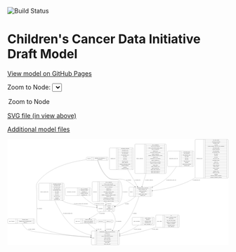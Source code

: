<link rel='stylesheet' href="assets/style.css">
<link rel='stylesheet' href="https://unpkg.com/leaflet@1.5.1/dist/leaflet.css" integrity="sha512-xwE/Az9zrjBIphAcBb3F6JVqxf46+CDLwfLMHloNu6KEQCAWi6HcDUbeOfBIptF7tcCzusKFjFw2yuvEpDL9wQ==" crossorigin="">
<script type="text/javascript" src="https://code.jquery.com/jquery-3.2.1.min.js"></script>
<script type="text/javascript"  src="https://unpkg.com/leaflet@1.5.1/dist/leaflet.js"></script>
<script type="text/javascript" src="assets/actions.js"></script>

![Build Status](https://github.com/CBIIT/ccdi-model/actions/workflows/model-test-and-deploy.yml/badge.svg)

# Children's Cancer Data Initiative Draft Model

[View model on GitHub Pages](https://cbiit.github.io/ccdi-model/)



Zoom to Node: <select id="node_select">
  <option value="">Zoom to Node</option>
</select>
<div id="model"></div>

<p>
<a href="./model-desc/ccdi-model.svg">SVG file (in view above)</a>
<p>
<a href="./model-desc">Additional model files</a>
<div id='graph' style='display:off;'>
<svg width="3280pt" height="1574pt"
 viewBox="0.00 0.00 3280.00 1574.00" xmlns="http://www.w3.org/2000/svg" xmlns:xlink="http://www.w3.org/1999/xlink">
<g id="graph0" class="graph" transform="scale(1 1) rotate(0) translate(4 1570)">
<title>Perl</title>
<polygon fill="#ffffff" stroke="transparent" points="-4,4 -4,-1570 3276,-1570 3276,4 -4,4"/>
<!-- participant -->
<g id="node1" class="node">
<title>participant</title>
<path fill="none" stroke="#000000" d="M1341,-495.5C1341,-495.5 1572,-495.5 1572,-495.5 1578,-495.5 1584,-501.5 1584,-507.5 1584,-507.5 1584,-575.5 1584,-575.5 1584,-581.5 1578,-587.5 1572,-587.5 1572,-587.5 1341,-587.5 1341,-587.5 1335,-587.5 1329,-581.5 1329,-575.5 1329,-575.5 1329,-507.5 1329,-507.5 1329,-501.5 1335,-495.5 1341,-495.5"/>
<text text-anchor="middle" x="1377" y="-537.8" font-family="Times,serif" font-size="14.00" fill="#000000">participant</text>
<polyline fill="none" stroke="#000000" points="1425,-495.5 1425,-587.5 "/>
<text text-anchor="middle" x="1435.5" y="-537.8" font-family="Times,serif" font-size="14.00" fill="#000000"> </text>
<polyline fill="none" stroke="#000000" points="1446,-495.5 1446,-587.5 "/>
<text text-anchor="middle" x="1504.5" y="-572.3" font-family="Times,serif" font-size="14.00" fill="#000000">ethnicity</text>
<polyline fill="none" stroke="#000000" points="1446,-564.5 1563,-564.5 "/>
<text text-anchor="middle" x="1504.5" y="-549.3" font-family="Times,serif" font-size="14.00" fill="#000000">gender</text>
<polyline fill="none" stroke="#000000" points="1446,-541.5 1563,-541.5 "/>
<text text-anchor="middle" x="1504.5" y="-526.3" font-family="Times,serif" font-size="14.00" fill="#000000">participant_id</text>
<polyline fill="none" stroke="#000000" points="1446,-518.5 1563,-518.5 "/>
<text text-anchor="middle" x="1504.5" y="-503.3" font-family="Times,serif" font-size="14.00" fill="#000000">race</text>
<polyline fill="none" stroke="#000000" points="1563,-495.5 1563,-587.5 "/>
<text text-anchor="middle" x="1573.5" y="-537.8" font-family="Times,serif" font-size="14.00" fill="#000000"> </text>
</g>
<!-- study -->
<g id="node4" class="node">
<title>study</title>
<path fill="none" stroke="#000000" d="M1253.5,-.5C1253.5,-.5 1643.5,-.5 1643.5,-.5 1649.5,-.5 1655.5,-6.5 1655.5,-12.5 1655.5,-12.5 1655.5,-195.5 1655.5,-195.5 1655.5,-201.5 1649.5,-207.5 1643.5,-207.5 1643.5,-207.5 1253.5,-207.5 1253.5,-207.5 1247.5,-207.5 1241.5,-201.5 1241.5,-195.5 1241.5,-195.5 1241.5,-12.5 1241.5,-12.5 1241.5,-6.5 1247.5,-.5 1253.5,-.5"/>
<text text-anchor="middle" x="1269.5" y="-100.3" font-family="Times,serif" font-size="14.00" fill="#000000">study</text>
<polyline fill="none" stroke="#000000" points="1297.5,-.5 1297.5,-207.5 "/>
<text text-anchor="middle" x="1308" y="-100.3" font-family="Times,serif" font-size="14.00" fill="#000000"> </text>
<polyline fill="none" stroke="#000000" points="1318.5,-.5 1318.5,-207.5 "/>
<text text-anchor="middle" x="1476.5" y="-192.3" font-family="Times,serif" font-size="14.00" fill="#000000">experimental_strategy_and_data_subtype</text>
<polyline fill="none" stroke="#000000" points="1318.5,-184.5 1634.5,-184.5 "/>
<text text-anchor="middle" x="1476.5" y="-169.3" font-family="Times,serif" font-size="14.00" fill="#000000">external_url</text>
<polyline fill="none" stroke="#000000" points="1318.5,-161.5 1634.5,-161.5 "/>
<text text-anchor="middle" x="1476.5" y="-146.3" font-family="Times,serif" font-size="14.00" fill="#000000">phs_accession</text>
<polyline fill="none" stroke="#000000" points="1318.5,-138.5 1634.5,-138.5 "/>
<text text-anchor="middle" x="1476.5" y="-123.3" font-family="Times,serif" font-size="14.00" fill="#000000">size_of_data_being_uploaded</text>
<polyline fill="none" stroke="#000000" points="1318.5,-115.5 1634.5,-115.5 "/>
<text text-anchor="middle" x="1476.5" y="-100.3" font-family="Times,serif" font-size="14.00" fill="#000000">study_acronym</text>
<polyline fill="none" stroke="#000000" points="1318.5,-92.5 1634.5,-92.5 "/>
<text text-anchor="middle" x="1476.5" y="-77.3" font-family="Times,serif" font-size="14.00" fill="#000000">study_data_types</text>
<polyline fill="none" stroke="#000000" points="1318.5,-69.5 1634.5,-69.5 "/>
<text text-anchor="middle" x="1476.5" y="-54.3" font-family="Times,serif" font-size="14.00" fill="#000000">study_description</text>
<polyline fill="none" stroke="#000000" points="1318.5,-46.5 1634.5,-46.5 "/>
<text text-anchor="middle" x="1476.5" y="-31.3" font-family="Times,serif" font-size="14.00" fill="#000000">study_name</text>
<polyline fill="none" stroke="#000000" points="1318.5,-23.5 1634.5,-23.5 "/>
<text text-anchor="middle" x="1476.5" y="-8.3" font-family="Times,serif" font-size="14.00" fill="#000000">study_short_title</text>
<polyline fill="none" stroke="#000000" points="1634.5,-.5 1634.5,-207.5 "/>
<text text-anchor="middle" x="1645" y="-100.3" font-family="Times,serif" font-size="14.00" fill="#000000"> </text>
</g>
<!-- participant&#45;&gt;study -->
<g id="edge9" class="edge">
<title>participant&#45;&gt;study</title>
<path fill="none" stroke="#000000" d="M1532.4568,-495.4401C1549.3951,-481.2192 1565.1027,-463.9549 1574.5,-444 1609.5306,-369.6135 1596.6239,-338.1898 1574.5,-259 1570.3665,-244.2047 1563.891,-229.8888 1556.0076,-216.3293"/>
<polygon fill="#000000" stroke="#000000" points="1558.8332,-214.2408 1550.6342,-207.5306 1552.8592,-217.8892 1558.8332,-214.2408"/>
<text text-anchor="middle" x="1646" y="-347.8" font-family="Times,serif" font-size="14.00" fill="#000000">of_participant</text>
</g>
<!-- study_arm -->
<g id="node14" class="node">
<title>study_arm</title>
<path fill="none" stroke="#000000" d="M1004,-317C1004,-317 1301,-317 1301,-317 1307,-317 1313,-323 1313,-329 1313,-329 1313,-374 1313,-374 1313,-380 1307,-386 1301,-386 1301,-386 1004,-386 1004,-386 998,-386 992,-380 992,-374 992,-374 992,-329 992,-329 992,-323 998,-317 1004,-317"/>
<text text-anchor="middle" x="1038" y="-347.8" font-family="Times,serif" font-size="14.00" fill="#000000">study_arm</text>
<polyline fill="none" stroke="#000000" points="1084,-317 1084,-386 "/>
<text text-anchor="middle" x="1094.5" y="-347.8" font-family="Times,serif" font-size="14.00" fill="#000000"> </text>
<polyline fill="none" stroke="#000000" points="1105,-317 1105,-386 "/>
<text text-anchor="middle" x="1198.5" y="-370.8" font-family="Times,serif" font-size="14.00" fill="#000000">clinical_trial_arm</text>
<polyline fill="none" stroke="#000000" points="1105,-363 1292,-363 "/>
<text text-anchor="middle" x="1198.5" y="-347.8" font-family="Times,serif" font-size="14.00" fill="#000000">clinical_trial_identifier</text>
<polyline fill="none" stroke="#000000" points="1105,-340 1292,-340 "/>
<text text-anchor="middle" x="1198.5" y="-324.8" font-family="Times,serif" font-size="14.00" fill="#000000">clinical_trial_repository</text>
<polyline fill="none" stroke="#000000" points="1292,-317 1292,-386 "/>
<text text-anchor="middle" x="1302.5" y="-347.8" font-family="Times,serif" font-size="14.00" fill="#000000"> </text>
</g>
<!-- participant&#45;&gt;study_arm -->
<g id="edge8" class="edge">
<title>participant&#45;&gt;study_arm</title>
<path fill="none" stroke="#000000" d="M1382.522,-495.2637C1331.7881,-463.5551 1265.1438,-421.9024 1216.6569,-391.5981"/>
<polygon fill="#000000" stroke="#000000" points="1218.462,-388.5989 1208.127,-386.2669 1214.752,-394.5349 1218.462,-388.5989"/>
<text text-anchor="middle" x="1399" y="-465.8" font-family="Times,serif" font-size="14.00" fill="#000000">of_participant</text>
</g>
<!-- study_funding -->
<g id="node2" class="node">
<title>study_funding</title>
<path fill="none" stroke="#000000" d="M12,-317C12,-317 391,-317 391,-317 397,-317 403,-323 403,-329 403,-329 403,-374 403,-374 403,-380 397,-386 391,-386 391,-386 12,-386 12,-386 6,-386 0,-380 0,-374 0,-374 0,-329 0,-329 0,-323 6,-317 12,-317"/>
<text text-anchor="middle" x="59.5" y="-347.8" font-family="Times,serif" font-size="14.00" fill="#000000">study_funding</text>
<polyline fill="none" stroke="#000000" points="119,-317 119,-386 "/>
<text text-anchor="middle" x="129.5" y="-347.8" font-family="Times,serif" font-size="14.00" fill="#000000"> </text>
<polyline fill="none" stroke="#000000" points="140,-317 140,-386 "/>
<text text-anchor="middle" x="261" y="-370.8" font-family="Times,serif" font-size="14.00" fill="#000000">funding_agency</text>
<polyline fill="none" stroke="#000000" points="140,-363 382,-363 "/>
<text text-anchor="middle" x="261" y="-347.8" font-family="Times,serif" font-size="14.00" fill="#000000">funding_source_program_name</text>
<polyline fill="none" stroke="#000000" points="140,-340 382,-340 "/>
<text text-anchor="middle" x="261" y="-324.8" font-family="Times,serif" font-size="14.00" fill="#000000">grant_id</text>
<polyline fill="none" stroke="#000000" points="382,-317 382,-386 "/>
<text text-anchor="middle" x="392.5" y="-347.8" font-family="Times,serif" font-size="14.00" fill="#000000"> </text>
</g>
<!-- study_funding&#45;&gt;study -->
<g id="edge13" class="edge">
<title>study_funding&#45;&gt;study</title>
<path fill="none" stroke="#000000" d="M216.792,-316.9042C231.8026,-287.4042 257.6654,-246.5999 293.5,-226 372.7518,-180.4414 919.2931,-138.2091 1231.3261,-117.4516"/>
<polygon fill="#000000" stroke="#000000" points="1231.6607,-120.9372 1241.4072,-116.783 1231.1974,-113.9525 1231.6607,-120.9372"/>
<text text-anchor="middle" x="355.5" y="-229.8" font-family="Times,serif" font-size="14.00" fill="#000000">of_study_funding</text>
</g>
<!-- sequencing_file -->
<g id="node3" class="node">
<title>sequencing_file</title>
<path fill="none" stroke="#000000" d="M2791,-990.5C2791,-990.5 3260,-990.5 3260,-990.5 3266,-990.5 3272,-996.5 3272,-1002.5 3272,-1002.5 3272,-1553.5 3272,-1553.5 3272,-1559.5 3266,-1565.5 3260,-1565.5 3260,-1565.5 2791,-1565.5 2791,-1565.5 2785,-1565.5 2779,-1559.5 2779,-1553.5 2779,-1553.5 2779,-1002.5 2779,-1002.5 2779,-996.5 2785,-990.5 2791,-990.5"/>
<text text-anchor="middle" x="2843" y="-1274.3" font-family="Times,serif" font-size="14.00" fill="#000000">sequencing_file</text>
<polyline fill="none" stroke="#000000" points="2907,-990.5 2907,-1565.5 "/>
<text text-anchor="middle" x="2917.5" y="-1274.3" font-family="Times,serif" font-size="14.00" fill="#000000"> </text>
<polyline fill="none" stroke="#000000" points="2928,-990.5 2928,-1565.5 "/>
<text text-anchor="middle" x="3089.5" y="-1550.3" font-family="Times,serif" font-size="14.00" fill="#000000">avg_read_length</text>
<polyline fill="none" stroke="#000000" points="2928,-1542.5 3251,-1542.5 "/>
<text text-anchor="middle" x="3089.5" y="-1527.3" font-family="Times,serif" font-size="14.00" fill="#000000">checksum_algorithm</text>
<polyline fill="none" stroke="#000000" points="2928,-1519.5 3251,-1519.5 "/>
<text text-anchor="middle" x="3089.5" y="-1504.3" font-family="Times,serif" font-size="14.00" fill="#000000">checksum_value</text>
<polyline fill="none" stroke="#000000" points="2928,-1496.5 3251,-1496.5 "/>
<text text-anchor="middle" x="3089.5" y="-1481.3" font-family="Times,serif" font-size="14.00" fill="#000000">coverage</text>
<polyline fill="none" stroke="#000000" points="2928,-1473.5 3251,-1473.5 "/>
<text text-anchor="middle" x="3089.5" y="-1458.3" font-family="Times,serif" font-size="14.00" fill="#000000">custom_assembly_fasta_file_for_alignment</text>
<polyline fill="none" stroke="#000000" points="2928,-1450.5 3251,-1450.5 "/>
<text text-anchor="middle" x="3089.5" y="-1435.3" font-family="Times,serif" font-size="14.00" fill="#000000">dcf_indexd_guid</text>
<polyline fill="none" stroke="#000000" points="2928,-1427.5 3251,-1427.5 "/>
<text text-anchor="middle" x="3089.5" y="-1412.3" font-family="Times,serif" font-size="14.00" fill="#000000">design_description</text>
<polyline fill="none" stroke="#000000" points="2928,-1404.5 3251,-1404.5 "/>
<text text-anchor="middle" x="3089.5" y="-1389.3" font-family="Times,serif" font-size="14.00" fill="#000000">file_description</text>
<polyline fill="none" stroke="#000000" points="2928,-1381.5 3251,-1381.5 "/>
<text text-anchor="middle" x="3089.5" y="-1366.3" font-family="Times,serif" font-size="14.00" fill="#000000">file_mapping_level</text>
<polyline fill="none" stroke="#000000" points="2928,-1358.5 3251,-1358.5 "/>
<text text-anchor="middle" x="3089.5" y="-1343.3" font-family="Times,serif" font-size="14.00" fill="#000000">file_name</text>
<polyline fill="none" stroke="#000000" points="2928,-1335.5 3251,-1335.5 "/>
<text text-anchor="middle" x="3089.5" y="-1320.3" font-family="Times,serif" font-size="14.00" fill="#000000">file_size</text>
<polyline fill="none" stroke="#000000" points="2928,-1312.5 3251,-1312.5 "/>
<text text-anchor="middle" x="3089.5" y="-1297.3" font-family="Times,serif" font-size="14.00" fill="#000000">file_type</text>
<polyline fill="none" stroke="#000000" points="2928,-1289.5 3251,-1289.5 "/>
<text text-anchor="middle" x="3089.5" y="-1274.3" font-family="Times,serif" font-size="14.00" fill="#000000">file_url_in_cds</text>
<polyline fill="none" stroke="#000000" points="2928,-1266.5 3251,-1266.5 "/>
<text text-anchor="middle" x="3089.5" y="-1251.3" font-family="Times,serif" font-size="14.00" fill="#000000">instrument_model</text>
<polyline fill="none" stroke="#000000" points="2928,-1243.5 3251,-1243.5 "/>
<text text-anchor="middle" x="3089.5" y="-1228.3" font-family="Times,serif" font-size="14.00" fill="#000000">library_id</text>
<polyline fill="none" stroke="#000000" points="2928,-1220.5 3251,-1220.5 "/>
<text text-anchor="middle" x="3089.5" y="-1205.3" font-family="Times,serif" font-size="14.00" fill="#000000">library_layout</text>
<polyline fill="none" stroke="#000000" points="2928,-1197.5 3251,-1197.5 "/>
<text text-anchor="middle" x="3089.5" y="-1182.3" font-family="Times,serif" font-size="14.00" fill="#000000">library_selection</text>
<polyline fill="none" stroke="#000000" points="2928,-1174.5 3251,-1174.5 "/>
<text text-anchor="middle" x="3089.5" y="-1159.3" font-family="Times,serif" font-size="14.00" fill="#000000">library_source</text>
<polyline fill="none" stroke="#000000" points="2928,-1151.5 3251,-1151.5 "/>
<text text-anchor="middle" x="3089.5" y="-1136.3" font-family="Times,serif" font-size="14.00" fill="#000000">library_strategy</text>
<polyline fill="none" stroke="#000000" points="2928,-1128.5 3251,-1128.5 "/>
<text text-anchor="middle" x="3089.5" y="-1113.3" font-family="Times,serif" font-size="14.00" fill="#000000">md5sum</text>
<polyline fill="none" stroke="#000000" points="2928,-1105.5 3251,-1105.5 "/>
<text text-anchor="middle" x="3089.5" y="-1090.3" font-family="Times,serif" font-size="14.00" fill="#000000">number_of_bp</text>
<polyline fill="none" stroke="#000000" points="2928,-1082.5 3251,-1082.5 "/>
<text text-anchor="middle" x="3089.5" y="-1067.3" font-family="Times,serif" font-size="14.00" fill="#000000">number_of_reads</text>
<polyline fill="none" stroke="#000000" points="2928,-1059.5 3251,-1059.5 "/>
<text text-anchor="middle" x="3089.5" y="-1044.3" font-family="Times,serif" font-size="14.00" fill="#000000">platform</text>
<polyline fill="none" stroke="#000000" points="2928,-1036.5 3251,-1036.5 "/>
<text text-anchor="middle" x="3089.5" y="-1021.3" font-family="Times,serif" font-size="14.00" fill="#000000">reference_genome_assembly</text>
<polyline fill="none" stroke="#000000" points="2928,-1013.5 3251,-1013.5 "/>
<text text-anchor="middle" x="3089.5" y="-998.3" font-family="Times,serif" font-size="14.00" fill="#000000">sequence_alignment_software</text>
<polyline fill="none" stroke="#000000" points="3251,-990.5 3251,-1565.5 "/>
<text text-anchor="middle" x="3261.5" y="-1274.3" font-family="Times,serif" font-size="14.00" fill="#000000"> </text>
</g>
<!-- sample -->
<g id="node13" class="node">
<title>sample</title>
<path fill="none" stroke="#000000" d="M1811.5,-720C1811.5,-720 2125.5,-720 2125.5,-720 2131.5,-720 2137.5,-726 2137.5,-732 2137.5,-732 2137.5,-846 2137.5,-846 2137.5,-852 2131.5,-858 2125.5,-858 2125.5,-858 1811.5,-858 1811.5,-858 1805.5,-858 1799.5,-852 1799.5,-846 1799.5,-846 1799.5,-732 1799.5,-732 1799.5,-726 1805.5,-720 1811.5,-720"/>
<text text-anchor="middle" x="1833.5" y="-785.3" font-family="Times,serif" font-size="14.00" fill="#000000">sample</text>
<polyline fill="none" stroke="#000000" points="1867.5,-720 1867.5,-858 "/>
<text text-anchor="middle" x="1878" y="-785.3" font-family="Times,serif" font-size="14.00" fill="#000000"> </text>
<polyline fill="none" stroke="#000000" points="1888.5,-720 1888.5,-858 "/>
<text text-anchor="middle" x="2002.5" y="-842.8" font-family="Times,serif" font-size="14.00" fill="#000000">participant_age_at_collection</text>
<polyline fill="none" stroke="#000000" points="1888.5,-835 2116.5,-835 "/>
<text text-anchor="middle" x="2002.5" y="-819.8" font-family="Times,serif" font-size="14.00" fill="#000000">sample_anatomic_site</text>
<polyline fill="none" stroke="#000000" points="1888.5,-812 2116.5,-812 "/>
<text text-anchor="middle" x="2002.5" y="-796.8" font-family="Times,serif" font-size="14.00" fill="#000000">sample_description</text>
<polyline fill="none" stroke="#000000" points="1888.5,-789 2116.5,-789 "/>
<text text-anchor="middle" x="2002.5" y="-773.8" font-family="Times,serif" font-size="14.00" fill="#000000">sample_id</text>
<polyline fill="none" stroke="#000000" points="1888.5,-766 2116.5,-766 "/>
<text text-anchor="middle" x="2002.5" y="-750.8" font-family="Times,serif" font-size="14.00" fill="#000000">sample_tumor_status</text>
<polyline fill="none" stroke="#000000" points="1888.5,-743 2116.5,-743 "/>
<text text-anchor="middle" x="2002.5" y="-727.8" font-family="Times,serif" font-size="14.00" fill="#000000">sample_type</text>
<polyline fill="none" stroke="#000000" points="2116.5,-720 2116.5,-858 "/>
<text text-anchor="middle" x="2127" y="-785.3" font-family="Times,serif" font-size="14.00" fill="#000000"> </text>
</g>
<!-- sequencing_file&#45;&gt;sample -->
<g id="edge17" class="edge">
<title>sequencing_file&#45;&gt;sample</title>
<path fill="none" stroke="#000000" d="M2778.5948,-995.0524C2775.9097,-993.3316 2773.2112,-991.6468 2770.5,-990 2577.4363,-872.7362 2318.6798,-823.6873 2147.9464,-803.2989"/>
<polygon fill="#000000" stroke="#000000" points="2148.1889,-799.8034 2137.8492,-802.1143 2147.3732,-806.7557 2148.1889,-799.8034"/>
<text text-anchor="middle" x="2798" y="-960.8" font-family="Times,serif" font-size="14.00" fill="#000000">of_sequencing_file</text>
</g>
<!-- clinical_measure_file -->
<g id="node5" class="node">
<title>clinical_measure_file</title>
<path fill="none" stroke="#000000" d="M471.5,-662.5C471.5,-662.5 823.5,-662.5 823.5,-662.5 829.5,-662.5 835.5,-668.5 835.5,-674.5 835.5,-674.5 835.5,-903.5 835.5,-903.5 835.5,-909.5 829.5,-915.5 823.5,-915.5 823.5,-915.5 471.5,-915.5 471.5,-915.5 465.5,-915.5 459.5,-909.5 459.5,-903.5 459.5,-903.5 459.5,-674.5 459.5,-674.5 459.5,-668.5 465.5,-662.5 471.5,-662.5"/>
<text text-anchor="middle" x="543" y="-785.3" font-family="Times,serif" font-size="14.00" fill="#000000">clinical_measure_file</text>
<polyline fill="none" stroke="#000000" points="626.5,-662.5 626.5,-915.5 "/>
<text text-anchor="middle" x="637" y="-785.3" font-family="Times,serif" font-size="14.00" fill="#000000"> </text>
<polyline fill="none" stroke="#000000" points="647.5,-662.5 647.5,-915.5 "/>
<text text-anchor="middle" x="731" y="-900.3" font-family="Times,serif" font-size="14.00" fill="#000000">checksum_algorithm</text>
<polyline fill="none" stroke="#000000" points="647.5,-892.5 814.5,-892.5 "/>
<text text-anchor="middle" x="731" y="-877.3" font-family="Times,serif" font-size="14.00" fill="#000000">checksum_value</text>
<polyline fill="none" stroke="#000000" points="647.5,-869.5 814.5,-869.5 "/>
<text text-anchor="middle" x="731" y="-854.3" font-family="Times,serif" font-size="14.00" fill="#000000">dcf_indexd_guid</text>
<polyline fill="none" stroke="#000000" points="647.5,-846.5 814.5,-846.5 "/>
<text text-anchor="middle" x="731" y="-831.3" font-family="Times,serif" font-size="14.00" fill="#000000">file_description</text>
<polyline fill="none" stroke="#000000" points="647.5,-823.5 814.5,-823.5 "/>
<text text-anchor="middle" x="731" y="-808.3" font-family="Times,serif" font-size="14.00" fill="#000000">file_mapping_level</text>
<polyline fill="none" stroke="#000000" points="647.5,-800.5 814.5,-800.5 "/>
<text text-anchor="middle" x="731" y="-785.3" font-family="Times,serif" font-size="14.00" fill="#000000">file_name</text>
<polyline fill="none" stroke="#000000" points="647.5,-777.5 814.5,-777.5 "/>
<text text-anchor="middle" x="731" y="-762.3" font-family="Times,serif" font-size="14.00" fill="#000000">file_size</text>
<polyline fill="none" stroke="#000000" points="647.5,-754.5 814.5,-754.5 "/>
<text text-anchor="middle" x="731" y="-739.3" font-family="Times,serif" font-size="14.00" fill="#000000">file_type</text>
<polyline fill="none" stroke="#000000" points="647.5,-731.5 814.5,-731.5 "/>
<text text-anchor="middle" x="731" y="-716.3" font-family="Times,serif" font-size="14.00" fill="#000000">file_url_in_cds</text>
<polyline fill="none" stroke="#000000" points="647.5,-708.5 814.5,-708.5 "/>
<text text-anchor="middle" x="731" y="-693.3" font-family="Times,serif" font-size="14.00" fill="#000000">md5sum</text>
<polyline fill="none" stroke="#000000" points="647.5,-685.5 814.5,-685.5 "/>
<text text-anchor="middle" x="731" y="-670.3" font-family="Times,serif" font-size="14.00" fill="#000000">participant_list</text>
<polyline fill="none" stroke="#000000" points="814.5,-662.5 814.5,-915.5 "/>
<text text-anchor="middle" x="825" y="-785.3" font-family="Times,serif" font-size="14.00" fill="#000000"> </text>
</g>
<!-- clinical_measure_file&#45;&gt;participant -->
<g id="edge12" class="edge">
<title>clinical_measure_file&#45;&gt;participant</title>
<path fill="none" stroke="#000000" d="M801.7913,-662.4548C815.7958,-653.792 830.1283,-645.8142 844.5,-639 926.25,-600.239 1164.7256,-570.3261 1318.7179,-554.3648"/>
<polygon fill="#000000" stroke="#000000" points="1319.1473,-557.8392 1328.7364,-553.3337 1318.4305,-550.8759 1319.1473,-557.8392"/>
<text text-anchor="middle" x="1086" y="-609.8" font-family="Times,serif" font-size="14.00" fill="#000000">of_clinical_measure_file_participant</text>
</g>
<!-- clinical_measure_file&#45;&gt;study -->
<g id="edge20" class="edge">
<title>clinical_measure_file&#45;&gt;study</title>
<path fill="none" stroke="#000000" d="M697.5226,-662.3477C751.0479,-542.33 846.9583,-365.0914 982.5,-259 1054.3402,-202.7692 1147.5368,-166.4655 1231.6865,-143.2547"/>
<polygon fill="#000000" stroke="#000000" points="1232.6376,-146.6232 1241.3737,-140.629 1230.8063,-139.867 1232.6376,-146.6232"/>
<text text-anchor="middle" x="889.5" y="-465.8" font-family="Times,serif" font-size="14.00" fill="#000000">of_clinical_measure_file</text>
</g>
<!-- imaging_file -->
<g id="node6" class="node">
<title>imaging_file</title>
<path fill="none" stroke="#000000" d="M1521.5,-1117C1521.5,-1117 1855.5,-1117 1855.5,-1117 1861.5,-1117 1867.5,-1123 1867.5,-1129 1867.5,-1129 1867.5,-1427 1867.5,-1427 1867.5,-1433 1861.5,-1439 1855.5,-1439 1855.5,-1439 1521.5,-1439 1521.5,-1439 1515.5,-1439 1509.5,-1433 1509.5,-1427 1509.5,-1427 1509.5,-1129 1509.5,-1129 1509.5,-1123 1515.5,-1117 1521.5,-1117"/>
<text text-anchor="middle" x="1561.5" y="-1274.3" font-family="Times,serif" font-size="14.00" fill="#000000">imaging_file</text>
<polyline fill="none" stroke="#000000" points="1613.5,-1117 1613.5,-1439 "/>
<text text-anchor="middle" x="1624" y="-1274.3" font-family="Times,serif" font-size="14.00" fill="#000000"> </text>
<polyline fill="none" stroke="#000000" points="1634.5,-1117 1634.5,-1439 "/>
<text text-anchor="middle" x="1740.5" y="-1423.8" font-family="Times,serif" font-size="14.00" fill="#000000">checksum_algorithm</text>
<polyline fill="none" stroke="#000000" points="1634.5,-1416 1846.5,-1416 "/>
<text text-anchor="middle" x="1740.5" y="-1400.8" font-family="Times,serif" font-size="14.00" fill="#000000">checksum_value</text>
<polyline fill="none" stroke="#000000" points="1634.5,-1393 1846.5,-1393 "/>
<text text-anchor="middle" x="1740.5" y="-1377.8" font-family="Times,serif" font-size="14.00" fill="#000000">dcf_indexd_guid</text>
<polyline fill="none" stroke="#000000" points="1634.5,-1370 1846.5,-1370 "/>
<text text-anchor="middle" x="1740.5" y="-1354.8" font-family="Times,serif" font-size="14.00" fill="#000000">file_description</text>
<polyline fill="none" stroke="#000000" points="1634.5,-1347 1846.5,-1347 "/>
<text text-anchor="middle" x="1740.5" y="-1331.8" font-family="Times,serif" font-size="14.00" fill="#000000">file_mapping_level</text>
<polyline fill="none" stroke="#000000" points="1634.5,-1324 1846.5,-1324 "/>
<text text-anchor="middle" x="1740.5" y="-1308.8" font-family="Times,serif" font-size="14.00" fill="#000000">file_name</text>
<polyline fill="none" stroke="#000000" points="1634.5,-1301 1846.5,-1301 "/>
<text text-anchor="middle" x="1740.5" y="-1285.8" font-family="Times,serif" font-size="14.00" fill="#000000">file_size</text>
<polyline fill="none" stroke="#000000" points="1634.5,-1278 1846.5,-1278 "/>
<text text-anchor="middle" x="1740.5" y="-1262.8" font-family="Times,serif" font-size="14.00" fill="#000000">file_type</text>
<polyline fill="none" stroke="#000000" points="1634.5,-1255 1846.5,-1255 "/>
<text text-anchor="middle" x="1740.5" y="-1239.8" font-family="Times,serif" font-size="14.00" fill="#000000">file_url_in_cds</text>
<polyline fill="none" stroke="#000000" points="1634.5,-1232 1846.5,-1232 "/>
<text text-anchor="middle" x="1740.5" y="-1216.8" font-family="Times,serif" font-size="14.00" fill="#000000">image_modality</text>
<polyline fill="none" stroke="#000000" points="1634.5,-1209 1846.5,-1209 "/>
<text text-anchor="middle" x="1740.5" y="-1193.8" font-family="Times,serif" font-size="14.00" fill="#000000">imaging_instrument_model</text>
<polyline fill="none" stroke="#000000" points="1634.5,-1186 1846.5,-1186 "/>
<text text-anchor="middle" x="1740.5" y="-1170.8" font-family="Times,serif" font-size="14.00" fill="#000000">imaging_platform</text>
<polyline fill="none" stroke="#000000" points="1634.5,-1163 1846.5,-1163 "/>
<text text-anchor="middle" x="1740.5" y="-1147.8" font-family="Times,serif" font-size="14.00" fill="#000000">md5sum</text>
<polyline fill="none" stroke="#000000" points="1634.5,-1140 1846.5,-1140 "/>
<text text-anchor="middle" x="1740.5" y="-1124.8" font-family="Times,serif" font-size="14.00" fill="#000000">software_package</text>
<polyline fill="none" stroke="#000000" points="1846.5,-1117 1846.5,-1439 "/>
<text text-anchor="middle" x="1857" y="-1274.3" font-family="Times,serif" font-size="14.00" fill="#000000"> </text>
</g>
<!-- imaging_file&#45;&gt;sample -->
<g id="edge15" class="edge">
<title>imaging_file&#45;&gt;sample</title>
<path fill="none" stroke="#000000" d="M1780.7643,-1116.8669C1828.8769,-1032.8418 1885.534,-933.8942 1923.9248,-866.8474"/>
<polygon fill="#000000" stroke="#000000" points="1927.0512,-868.431 1928.9829,-858.0138 1920.9765,-864.9527 1927.0512,-868.431"/>
<text text-anchor="middle" x="1924" y="-960.8" font-family="Times,serif" font-size="14.00" fill="#000000">of_imaging_file</text>
</g>
<!-- therapeutic_procedure -->
<g id="node7" class="node">
<title>therapeutic_procedure</title>
<path fill="none" stroke="#000000" d="M866,-731.5C866,-731.5 1223,-731.5 1223,-731.5 1229,-731.5 1235,-737.5 1235,-743.5 1235,-743.5 1235,-834.5 1235,-834.5 1235,-840.5 1229,-846.5 1223,-846.5 1223,-846.5 866,-846.5 866,-846.5 860,-846.5 854,-840.5 854,-834.5 854,-834.5 854,-743.5 854,-743.5 854,-737.5 860,-731.5 866,-731.5"/>
<text text-anchor="middle" x="944.5" y="-785.3" font-family="Times,serif" font-size="14.00" fill="#000000">therapeutic_procedure</text>
<polyline fill="none" stroke="#000000" points="1035,-731.5 1035,-846.5 "/>
<text text-anchor="middle" x="1045.5" y="-785.3" font-family="Times,serif" font-size="14.00" fill="#000000"> </text>
<polyline fill="none" stroke="#000000" points="1056,-731.5 1056,-846.5 "/>
<text text-anchor="middle" x="1135" y="-831.3" font-family="Times,serif" font-size="14.00" fill="#000000">days_to_treatment</text>
<polyline fill="none" stroke="#000000" points="1056,-823.5 1214,-823.5 "/>
<text text-anchor="middle" x="1135" y="-808.3" font-family="Times,serif" font-size="14.00" fill="#000000">therapeutic_agents</text>
<polyline fill="none" stroke="#000000" points="1056,-800.5 1214,-800.5 "/>
<text text-anchor="middle" x="1135" y="-785.3" font-family="Times,serif" font-size="14.00" fill="#000000">treatment_id</text>
<polyline fill="none" stroke="#000000" points="1056,-777.5 1214,-777.5 "/>
<text text-anchor="middle" x="1135" y="-762.3" font-family="Times,serif" font-size="14.00" fill="#000000">treatment_outcome</text>
<polyline fill="none" stroke="#000000" points="1056,-754.5 1214,-754.5 "/>
<text text-anchor="middle" x="1135" y="-739.3" font-family="Times,serif" font-size="14.00" fill="#000000">treatment_type</text>
<polyline fill="none" stroke="#000000" points="1214,-731.5 1214,-846.5 "/>
<text text-anchor="middle" x="1224.5" y="-785.3" font-family="Times,serif" font-size="14.00" fill="#000000"> </text>
</g>
<!-- therapeutic_procedure&#45;&gt;participant -->
<g id="edge1" class="edge">
<title>therapeutic_procedure&#45;&gt;participant</title>
<path fill="none" stroke="#000000" d="M1102.3094,-731.2941C1144.7468,-691.5747 1205.414,-640.0353 1266.5,-606 1283.0198,-596.7957 1301.0773,-588.5945 1319.2776,-581.3851"/>
<polygon fill="#000000" stroke="#000000" points="1320.7344,-584.5744 1328.8008,-577.7053 1318.2114,-578.0449 1320.7344,-584.5744"/>
<text text-anchor="middle" x="1359.5" y="-609.8" font-family="Times,serif" font-size="14.00" fill="#000000">of_therapeutic_procedure</text>
</g>
<!-- publication -->
<g id="node8" class="node">
<title>publication</title>
<path fill="none" stroke="#000000" d="M1343.5,-333.5C1343.5,-333.5 1553.5,-333.5 1553.5,-333.5 1559.5,-333.5 1565.5,-339.5 1565.5,-345.5 1565.5,-345.5 1565.5,-357.5 1565.5,-357.5 1565.5,-363.5 1559.5,-369.5 1553.5,-369.5 1553.5,-369.5 1343.5,-369.5 1343.5,-369.5 1337.5,-369.5 1331.5,-363.5 1331.5,-357.5 1331.5,-357.5 1331.5,-345.5 1331.5,-345.5 1331.5,-339.5 1337.5,-333.5 1343.5,-333.5"/>
<text text-anchor="middle" x="1380" y="-347.8" font-family="Times,serif" font-size="14.00" fill="#000000">publication</text>
<polyline fill="none" stroke="#000000" points="1428.5,-333.5 1428.5,-369.5 "/>
<text text-anchor="middle" x="1439" y="-347.8" font-family="Times,serif" font-size="14.00" fill="#000000"> </text>
<polyline fill="none" stroke="#000000" points="1449.5,-333.5 1449.5,-369.5 "/>
<text text-anchor="middle" x="1497" y="-347.8" font-family="Times,serif" font-size="14.00" fill="#000000">pubmed_id</text>
<polyline fill="none" stroke="#000000" points="1544.5,-333.5 1544.5,-369.5 "/>
<text text-anchor="middle" x="1555" y="-347.8" font-family="Times,serif" font-size="14.00" fill="#000000"> </text>
</g>
<!-- publication&#45;&gt;study -->
<g id="edge18" class="edge">
<title>publication&#45;&gt;study</title>
<path fill="none" stroke="#000000" d="M1448.5,-333.3007C1448.5,-308.5479 1448.5,-262.2296 1448.5,-217.6668"/>
<polygon fill="#000000" stroke="#000000" points="1452.0001,-217.5961 1448.5,-207.5961 1445.0001,-217.5961 1452.0001,-217.5961"/>
<text text-anchor="middle" x="1499.5" y="-229.8" font-family="Times,serif" font-size="14.00" fill="#000000">of_publication</text>
</g>
<!-- sample_diagnosis -->
<g id="node9" class="node">
<title>sample_diagnosis</title>
<path fill="none" stroke="#000000" d="M1897.5,-1059.5C1897.5,-1059.5 2339.5,-1059.5 2339.5,-1059.5 2345.5,-1059.5 2351.5,-1065.5 2351.5,-1071.5 2351.5,-1071.5 2351.5,-1484.5 2351.5,-1484.5 2351.5,-1490.5 2345.5,-1496.5 2339.5,-1496.5 2339.5,-1496.5 1897.5,-1496.5 1897.5,-1496.5 1891.5,-1496.5 1885.5,-1490.5 1885.5,-1484.5 1885.5,-1484.5 1885.5,-1071.5 1885.5,-1071.5 1885.5,-1065.5 1891.5,-1059.5 1897.5,-1059.5"/>
<text text-anchor="middle" x="1957" y="-1274.3" font-family="Times,serif" font-size="14.00" fill="#000000">sample_diagnosis</text>
<polyline fill="none" stroke="#000000" points="2028.5,-1059.5 2028.5,-1496.5 "/>
<text text-anchor="middle" x="2039" y="-1274.3" font-family="Times,serif" font-size="14.00" fill="#000000"> </text>
<polyline fill="none" stroke="#000000" points="2049.5,-1059.5 2049.5,-1496.5 "/>
<text text-anchor="middle" x="2190" y="-1481.3" font-family="Times,serif" font-size="14.00" fill="#000000">age_at_diagnosis</text>
<polyline fill="none" stroke="#000000" points="2049.5,-1473.5 2330.5,-1473.5 "/>
<text text-anchor="middle" x="2190" y="-1458.3" font-family="Times,serif" font-size="14.00" fill="#000000">days_to_last_followup</text>
<polyline fill="none" stroke="#000000" points="2049.5,-1450.5 2330.5,-1450.5 "/>
<text text-anchor="middle" x="2190" y="-1435.3" font-family="Times,serif" font-size="14.00" fill="#000000">days_to_last_known_disease_status</text>
<polyline fill="none" stroke="#000000" points="2049.5,-1427.5 2330.5,-1427.5 "/>
<text text-anchor="middle" x="2190" y="-1412.3" font-family="Times,serif" font-size="14.00" fill="#000000">days_to_recurrence</text>
<polyline fill="none" stroke="#000000" points="2049.5,-1404.5 2330.5,-1404.5 "/>
<text text-anchor="middle" x="2190" y="-1389.3" font-family="Times,serif" font-size="14.00" fill="#000000">disease_type</text>
<polyline fill="none" stroke="#000000" points="2049.5,-1381.5 2330.5,-1381.5 "/>
<text text-anchor="middle" x="2190" y="-1366.3" font-family="Times,serif" font-size="14.00" fill="#000000">last_known_disease_status</text>
<polyline fill="none" stroke="#000000" points="2049.5,-1358.5 2330.5,-1358.5 "/>
<text text-anchor="middle" x="2190" y="-1343.3" font-family="Times,serif" font-size="14.00" fill="#000000">primary_diagnosis</text>
<polyline fill="none" stroke="#000000" points="2049.5,-1335.5 2330.5,-1335.5 "/>
<text text-anchor="middle" x="2190" y="-1320.3" font-family="Times,serif" font-size="14.00" fill="#000000">primary_diagnosis_reference_source</text>
<polyline fill="none" stroke="#000000" points="2049.5,-1312.5 2330.5,-1312.5 "/>
<text text-anchor="middle" x="2190" y="-1297.3" font-family="Times,serif" font-size="14.00" fill="#000000">primary_site</text>
<polyline fill="none" stroke="#000000" points="2049.5,-1289.5 2330.5,-1289.5 "/>
<text text-anchor="middle" x="2190" y="-1274.3" font-family="Times,serif" font-size="14.00" fill="#000000">progression_or_recurrence</text>
<polyline fill="none" stroke="#000000" points="2049.5,-1266.5 2330.5,-1266.5 "/>
<text text-anchor="middle" x="2190" y="-1251.3" font-family="Times,serif" font-size="14.00" fill="#000000">sample_diagnosis_id</text>
<polyline fill="none" stroke="#000000" points="2049.5,-1243.5 2330.5,-1243.5 "/>
<text text-anchor="middle" x="2190" y="-1228.3" font-family="Times,serif" font-size="14.00" fill="#000000">site_of_resection_or_biopsy</text>
<polyline fill="none" stroke="#000000" points="2049.5,-1220.5 2330.5,-1220.5 "/>
<text text-anchor="middle" x="2190" y="-1205.3" font-family="Times,serif" font-size="14.00" fill="#000000">tissue_or_organ_of_origin</text>
<polyline fill="none" stroke="#000000" points="2049.5,-1197.5 2330.5,-1197.5 "/>
<text text-anchor="middle" x="2190" y="-1182.3" font-family="Times,serif" font-size="14.00" fill="#000000">tumor_grade</text>
<polyline fill="none" stroke="#000000" points="2049.5,-1174.5 2330.5,-1174.5 "/>
<text text-anchor="middle" x="2190" y="-1159.3" font-family="Times,serif" font-size="14.00" fill="#000000">tumor_incidence_type</text>
<polyline fill="none" stroke="#000000" points="2049.5,-1151.5 2330.5,-1151.5 "/>
<text text-anchor="middle" x="2190" y="-1136.3" font-family="Times,serif" font-size="14.00" fill="#000000">tumor_morphology</text>
<polyline fill="none" stroke="#000000" points="2049.5,-1128.5 2330.5,-1128.5 "/>
<text text-anchor="middle" x="2190" y="-1113.3" font-family="Times,serif" font-size="14.00" fill="#000000">tumor_stage_clinical_m</text>
<polyline fill="none" stroke="#000000" points="2049.5,-1105.5 2330.5,-1105.5 "/>
<text text-anchor="middle" x="2190" y="-1090.3" font-family="Times,serif" font-size="14.00" fill="#000000">tumor_stage_clinical_n</text>
<polyline fill="none" stroke="#000000" points="2049.5,-1082.5 2330.5,-1082.5 "/>
<text text-anchor="middle" x="2190" y="-1067.3" font-family="Times,serif" font-size="14.00" fill="#000000">tumor_stage_clinical_t</text>
<polyline fill="none" stroke="#000000" points="2330.5,-1059.5 2330.5,-1496.5 "/>
<text text-anchor="middle" x="2341" y="-1274.3" font-family="Times,serif" font-size="14.00" fill="#000000"> </text>
</g>
<!-- sample_diagnosis&#45;&gt;sample -->
<g id="edge11" class="edge">
<title>sample_diagnosis&#45;&gt;sample</title>
<path fill="none" stroke="#000000" d="M2051.3971,-1059.2446C2030.4752,-991.0393 2008.7244,-920.1317 1992.7547,-868.0702"/>
<polygon fill="#000000" stroke="#000000" points="1996.0196,-866.7788 1989.7408,-858.2449 1989.3273,-868.8317 1996.0196,-866.7788"/>
<text text-anchor="middle" x="2094.5" y="-960.8" font-family="Times,serif" font-size="14.00" fill="#000000">of_sample_diagnosis</text>
</g>
<!-- synonym -->
<g id="node10" class="node">
<title>synonym</title>
<path fill="none" stroke="#000000" d="M1178,-1255C1178,-1255 1479,-1255 1479,-1255 1485,-1255 1491,-1261 1491,-1267 1491,-1267 1491,-1289 1491,-1289 1491,-1295 1485,-1301 1479,-1301 1479,-1301 1178,-1301 1178,-1301 1172,-1301 1166,-1295 1166,-1289 1166,-1289 1166,-1267 1166,-1267 1166,-1261 1172,-1255 1178,-1255"/>
<text text-anchor="middle" x="1206" y="-1274.3" font-family="Times,serif" font-size="14.00" fill="#000000">synonym</text>
<polyline fill="none" stroke="#000000" points="1246,-1255 1246,-1301 "/>
<text text-anchor="middle" x="1256.5" y="-1274.3" font-family="Times,serif" font-size="14.00" fill="#000000"> </text>
<polyline fill="none" stroke="#000000" points="1267,-1255 1267,-1301 "/>
<text text-anchor="middle" x="1368.5" y="-1285.8" font-family="Times,serif" font-size="14.00" fill="#000000">repository_of_synonym_id</text>
<polyline fill="none" stroke="#000000" points="1267,-1278 1470,-1278 "/>
<text text-anchor="middle" x="1368.5" y="-1262.8" font-family="Times,serif" font-size="14.00" fill="#000000">synonym_id</text>
<polyline fill="none" stroke="#000000" points="1470,-1255 1470,-1301 "/>
<text text-anchor="middle" x="1480.5" y="-1274.3" font-family="Times,serif" font-size="14.00" fill="#000000"> </text>
</g>
<!-- synonym&#45;&gt;participant -->
<g id="edge2" class="edge">
<title>synonym&#45;&gt;participant</title>
<path fill="none" stroke="#000000" d="M1335.8517,-1254.6247C1354.2862,-1199.8512 1407.7634,-1062.3834 1500.5,-990 1562.3475,-941.7264 1622.718,-1001.9834 1669.5,-939 1709.2518,-885.4814 1705.5181,-695.0994 1669.5,-639 1651.5788,-611.0871 1623.4558,-591.0634 1593.4509,-576.7353"/>
<polygon fill="#000000" stroke="#000000" points="1594.639,-573.4305 1584.0878,-572.4691 1591.7365,-579.8004 1594.639,-573.4305"/>
<text text-anchor="middle" x="1740" y="-785.3" font-family="Times,serif" font-size="14.00" fill="#000000">of_synonym</text>
</g>
<!-- synonym&#45;&gt;study -->
<g id="edge3" class="edge">
<title>synonym&#45;&gt;study</title>
<path fill="none" stroke="#000000" d="M1165.9762,-1264.34C963.9599,-1238.0401 624.6167,-1161.4299 450.5,-939 409.0784,-886.0849 431.5,-856.1994 431.5,-789 431.5,-789 431.5,-789 431.5,-351.5 431.5,-188.2203 932.6642,-132.2166 1231.3703,-113.3381"/>
<polygon fill="#000000" stroke="#000000" points="1231.706,-116.824 1241.469,-112.709 1231.2708,-109.8376 1231.706,-116.824"/>
<text text-anchor="middle" x="474" y="-537.8" font-family="Times,serif" font-size="14.00" fill="#000000">of_synonym</text>
</g>
<!-- synonym&#45;&gt;sample -->
<g id="edge4" class="edge">
<title>synonym&#45;&gt;sample</title>
<path fill="none" stroke="#000000" d="M1334.4442,-1254.9852C1350.3749,-1198.5033 1399.8146,-1053.0658 1500.5,-990 1539.6311,-965.4897 1662.6884,-983.132 1707.5,-972 1744.0313,-962.925 1753.2811,-958.4636 1785.5,-939 1820.5211,-917.8436 1855.9919,-890.4443 1886.2615,-864.8621"/>
<polygon fill="#000000" stroke="#000000" points="1888.9087,-867.2045 1894.2476,-858.0531 1884.3672,-861.8777 1888.9087,-867.2045"/>
<text text-anchor="middle" x="1795" y="-960.8" font-family="Times,serif" font-size="14.00" fill="#000000">of_synonym</text>
</g>
<!-- study_personnel -->
<g id="node11" class="node">
<title>study_personnel</title>
<path fill="none" stroke="#000000" d="M1858,-294C1858,-294 2165,-294 2165,-294 2171,-294 2177,-300 2177,-306 2177,-306 2177,-397 2177,-397 2177,-403 2171,-409 2165,-409 2165,-409 1858,-409 1858,-409 1852,-409 1846,-403 1846,-397 1846,-397 1846,-306 1846,-306 1846,-300 1852,-294 1858,-294"/>
<text text-anchor="middle" x="1913" y="-347.8" font-family="Times,serif" font-size="14.00" fill="#000000">study_personnel</text>
<polyline fill="none" stroke="#000000" points="1980,-294 1980,-409 "/>
<text text-anchor="middle" x="1990.5" y="-347.8" font-family="Times,serif" font-size="14.00" fill="#000000"> </text>
<polyline fill="none" stroke="#000000" points="2001,-294 2001,-409 "/>
<text text-anchor="middle" x="2078.5" y="-393.8" font-family="Times,serif" font-size="14.00" fill="#000000">email_address</text>
<polyline fill="none" stroke="#000000" points="2001,-386 2156,-386 "/>
<text text-anchor="middle" x="2078.5" y="-370.8" font-family="Times,serif" font-size="14.00" fill="#000000">institution</text>
<polyline fill="none" stroke="#000000" points="2001,-363 2156,-363 "/>
<text text-anchor="middle" x="2078.5" y="-347.8" font-family="Times,serif" font-size="14.00" fill="#000000">personnel_name</text>
<polyline fill="none" stroke="#000000" points="2001,-340 2156,-340 "/>
<text text-anchor="middle" x="2078.5" y="-324.8" font-family="Times,serif" font-size="14.00" fill="#000000">personnel_type</text>
<polyline fill="none" stroke="#000000" points="2001,-317 2156,-317 "/>
<text text-anchor="middle" x="2078.5" y="-301.8" font-family="Times,serif" font-size="14.00" fill="#000000">study_personnel_id</text>
<polyline fill="none" stroke="#000000" points="2156,-294 2156,-409 "/>
<text text-anchor="middle" x="2166.5" y="-347.8" font-family="Times,serif" font-size="14.00" fill="#000000"> </text>
</g>
<!-- study_personnel&#45;&gt;study -->
<g id="edge16" class="edge">
<title>study_personnel&#45;&gt;study</title>
<path fill="none" stroke="#000000" d="M1939.3054,-293.7033C1907.5927,-270.332 1869.0751,-244.5519 1831.5,-226 1779.4464,-200.2997 1720.7804,-178.4197 1665.2958,-160.591"/>
<polygon fill="#000000" stroke="#000000" points="1666.2906,-157.2346 1655.7001,-157.5374 1664.1679,-163.9051 1666.2906,-157.2346"/>
<text text-anchor="middle" x="1927" y="-229.8" font-family="Times,serif" font-size="14.00" fill="#000000">of_study_personnel</text>
</g>
<!-- study_admin -->
<g id="node12" class="node">
<title>study_admin</title>
<path fill="none" stroke="#000000" d="M2207.5,-259.5C2207.5,-259.5 2533.5,-259.5 2533.5,-259.5 2539.5,-259.5 2545.5,-265.5 2545.5,-271.5 2545.5,-271.5 2545.5,-431.5 2545.5,-431.5 2545.5,-437.5 2539.5,-443.5 2533.5,-443.5 2533.5,-443.5 2207.5,-443.5 2207.5,-443.5 2201.5,-443.5 2195.5,-437.5 2195.5,-431.5 2195.5,-431.5 2195.5,-271.5 2195.5,-271.5 2195.5,-265.5 2201.5,-259.5 2207.5,-259.5"/>
<text text-anchor="middle" x="2249.5" y="-347.8" font-family="Times,serif" font-size="14.00" fill="#000000">study_admin</text>
<polyline fill="none" stroke="#000000" points="2303.5,-259.5 2303.5,-443.5 "/>
<text text-anchor="middle" x="2314" y="-347.8" font-family="Times,serif" font-size="14.00" fill="#000000"> </text>
<polyline fill="none" stroke="#000000" points="2324.5,-259.5 2324.5,-443.5 "/>
<text text-anchor="middle" x="2424.5" y="-428.3" font-family="Times,serif" font-size="14.00" fill="#000000">acl</text>
<polyline fill="none" stroke="#000000" points="2324.5,-420.5 2524.5,-420.5 "/>
<text text-anchor="middle" x="2424.5" y="-405.3" font-family="Times,serif" font-size="14.00" fill="#000000">adult_or_childhood_study</text>
<polyline fill="none" stroke="#000000" points="2324.5,-397.5 2524.5,-397.5 "/>
<text text-anchor="middle" x="2424.5" y="-382.3" font-family="Times,serif" font-size="14.00" fill="#000000">data_types</text>
<polyline fill="none" stroke="#000000" points="2324.5,-374.5 2524.5,-374.5 "/>
<text text-anchor="middle" x="2424.5" y="-359.3" font-family="Times,serif" font-size="14.00" fill="#000000">file_types_and_format</text>
<polyline fill="none" stroke="#000000" points="2324.5,-351.5 2524.5,-351.5 "/>
<text text-anchor="middle" x="2424.5" y="-336.3" font-family="Times,serif" font-size="14.00" fill="#000000">number_of_participants</text>
<polyline fill="none" stroke="#000000" points="2324.5,-328.5 2524.5,-328.5 "/>
<text text-anchor="middle" x="2424.5" y="-313.3" font-family="Times,serif" font-size="14.00" fill="#000000">number_of_samples</text>
<polyline fill="none" stroke="#000000" points="2324.5,-305.5 2524.5,-305.5 "/>
<text text-anchor="middle" x="2424.5" y="-290.3" font-family="Times,serif" font-size="14.00" fill="#000000">organism_species</text>
<polyline fill="none" stroke="#000000" points="2324.5,-282.5 2524.5,-282.5 "/>
<text text-anchor="middle" x="2424.5" y="-267.3" font-family="Times,serif" font-size="14.00" fill="#000000">study_admin_id</text>
<polyline fill="none" stroke="#000000" points="2524.5,-259.5 2524.5,-443.5 "/>
<text text-anchor="middle" x="2535" y="-347.8" font-family="Times,serif" font-size="14.00" fill="#000000"> </text>
</g>
<!-- study_admin&#45;&gt;study -->
<g id="edge10" class="edge">
<title>study_admin&#45;&gt;study</title>
<path fill="none" stroke="#000000" d="M2195.3942,-262.2068C2192.4193,-261.1029 2189.4531,-260.0327 2186.5,-259 2016.0131,-199.3786 1814.9577,-159.0037 1665.7891,-134.4459"/>
<polygon fill="#000000" stroke="#000000" points="1666.0237,-130.9379 1655.5899,-132.7781 1664.894,-137.8461 1666.0237,-130.9379"/>
<text text-anchor="middle" x="2185" y="-229.8" font-family="Times,serif" font-size="14.00" fill="#000000">of_study_admin</text>
</g>
<!-- sample&#45;&gt;participant -->
<g id="edge6" class="edge">
<title>sample&#45;&gt;participant</title>
<path fill="none" stroke="#000000" d="M1896.9268,-719.8612C1864.8421,-691.7509 1825.3046,-660.8206 1785.5,-639 1762.9463,-626.6363 1753.6921,-632.1201 1730.5,-621 1719.4955,-615.7236 1718.6695,-610.9174 1707.5,-606 1671.8732,-590.3153 1631.6585,-577.8652 1594.0263,-568.2548"/>
<polygon fill="#000000" stroke="#000000" points="1594.5552,-564.7793 1584.0046,-565.7461 1592.8553,-571.5698 1594.5552,-564.7793"/>
<text text-anchor="middle" x="1767" y="-609.8" font-family="Times,serif" font-size="14.00" fill="#000000">of_sample</text>
</g>
<!-- sample&#45;&gt;study -->
<g id="edge5" class="edge">
<title>sample&#45;&gt;study</title>
<path fill="none" stroke="#000000" d="M1947.3092,-719.9431C1911.2036,-611.3349 1828.9523,-398.6196 1700.5,-259 1685.6474,-242.8562 1668.7367,-227.7849 1650.868,-213.8775"/>
<polygon fill="#000000" stroke="#000000" points="1652.6691,-210.8495 1642.5946,-207.5699 1648.425,-216.4162 1652.6691,-210.8495"/>
<text text-anchor="middle" x="1882" y="-465.8" font-family="Times,serif" font-size="14.00" fill="#000000">of_sample</text>
</g>
<!-- study_arm&#45;&gt;study -->
<g id="edge7" class="edge">
<title>study_arm&#45;&gt;study</title>
<path fill="none" stroke="#000000" d="M1193.9692,-316.8256C1226.0811,-289.9753 1272.4268,-251.2234 1316.795,-214.1249"/>
<polygon fill="#000000" stroke="#000000" points="1319.0458,-216.8053 1324.4723,-207.7056 1314.5556,-211.4352 1319.0458,-216.8053"/>
<text text-anchor="middle" x="1349" y="-229.8" font-family="Times,serif" font-size="14.00" fill="#000000">of_study_arm</text>
</g>
<!-- diagnosis -->
<g id="node15" class="node">
<title>diagnosis</title>
<path fill="none" stroke="#000000" d="M1265,-639.5C1265,-639.5 1648,-639.5 1648,-639.5 1654,-639.5 1660,-645.5 1660,-651.5 1660,-651.5 1660,-926.5 1660,-926.5 1660,-932.5 1654,-938.5 1648,-938.5 1648,-938.5 1265,-938.5 1265,-938.5 1259,-938.5 1253,-932.5 1253,-926.5 1253,-926.5 1253,-651.5 1253,-651.5 1253,-645.5 1259,-639.5 1265,-639.5"/>
<text text-anchor="middle" x="1295" y="-785.3" font-family="Times,serif" font-size="14.00" fill="#000000">diagnosis</text>
<polyline fill="none" stroke="#000000" points="1337,-639.5 1337,-938.5 "/>
<text text-anchor="middle" x="1347.5" y="-785.3" font-family="Times,serif" font-size="14.00" fill="#000000"> </text>
<polyline fill="none" stroke="#000000" points="1358,-639.5 1358,-938.5 "/>
<text text-anchor="middle" x="1498.5" y="-923.3" font-family="Times,serif" font-size="14.00" fill="#000000">age_at_diagnosis</text>
<polyline fill="none" stroke="#000000" points="1358,-915.5 1639,-915.5 "/>
<text text-anchor="middle" x="1498.5" y="-900.3" font-family="Times,serif" font-size="14.00" fill="#000000">days_to_last_followup</text>
<polyline fill="none" stroke="#000000" points="1358,-892.5 1639,-892.5 "/>
<text text-anchor="middle" x="1498.5" y="-877.3" font-family="Times,serif" font-size="14.00" fill="#000000">days_to_last_known_disease_status</text>
<polyline fill="none" stroke="#000000" points="1358,-869.5 1639,-869.5 "/>
<text text-anchor="middle" x="1498.5" y="-854.3" font-family="Times,serif" font-size="14.00" fill="#000000">days_to_recurrence</text>
<polyline fill="none" stroke="#000000" points="1358,-846.5 1639,-846.5 "/>
<text text-anchor="middle" x="1498.5" y="-831.3" font-family="Times,serif" font-size="14.00" fill="#000000">diagnosis_id</text>
<polyline fill="none" stroke="#000000" points="1358,-823.5 1639,-823.5 "/>
<text text-anchor="middle" x="1498.5" y="-808.3" font-family="Times,serif" font-size="14.00" fill="#000000">disease_type</text>
<polyline fill="none" stroke="#000000" points="1358,-800.5 1639,-800.5 "/>
<text text-anchor="middle" x="1498.5" y="-785.3" font-family="Times,serif" font-size="14.00" fill="#000000">last_known_disease_status</text>
<polyline fill="none" stroke="#000000" points="1358,-777.5 1639,-777.5 "/>
<text text-anchor="middle" x="1498.5" y="-762.3" font-family="Times,serif" font-size="14.00" fill="#000000">primary_diagnosis</text>
<polyline fill="none" stroke="#000000" points="1358,-754.5 1639,-754.5 "/>
<text text-anchor="middle" x="1498.5" y="-739.3" font-family="Times,serif" font-size="14.00" fill="#000000">primary_diagnosis_reference_source</text>
<polyline fill="none" stroke="#000000" points="1358,-731.5 1639,-731.5 "/>
<text text-anchor="middle" x="1498.5" y="-716.3" font-family="Times,serif" font-size="14.00" fill="#000000">primary_site</text>
<polyline fill="none" stroke="#000000" points="1358,-708.5 1639,-708.5 "/>
<text text-anchor="middle" x="1498.5" y="-693.3" font-family="Times,serif" font-size="14.00" fill="#000000">progression_or_recurrence</text>
<polyline fill="none" stroke="#000000" points="1358,-685.5 1639,-685.5 "/>
<text text-anchor="middle" x="1498.5" y="-670.3" font-family="Times,serif" font-size="14.00" fill="#000000">site_of_resection_or_biopsy</text>
<polyline fill="none" stroke="#000000" points="1358,-662.5 1639,-662.5 "/>
<text text-anchor="middle" x="1498.5" y="-647.3" font-family="Times,serif" font-size="14.00" fill="#000000">tissue_or_organ_of_origin</text>
<polyline fill="none" stroke="#000000" points="1639,-639.5 1639,-938.5 "/>
<text text-anchor="middle" x="1649.5" y="-785.3" font-family="Times,serif" font-size="14.00" fill="#000000"> </text>
</g>
<!-- diagnosis&#45;&gt;participant -->
<g id="edge19" class="edge">
<title>diagnosis&#45;&gt;participant</title>
<path fill="none" stroke="#000000" d="M1456.5,-639.3186C1456.5,-624.7641 1456.5,-610.7108 1456.5,-598.0135"/>
<polygon fill="#000000" stroke="#000000" points="1460.0001,-597.6855 1456.5,-587.6855 1453.0001,-597.6855 1460.0001,-597.6855"/>
<text text-anchor="middle" x="1501" y="-609.8" font-family="Times,serif" font-size="14.00" fill="#000000">of_diagnosis</text>
</g>
<!-- methylation_array_file -->
<g id="node16" class="node">
<title>methylation_array_file</title>
<path fill="none" stroke="#000000" d="M2382,-1163C2382,-1163 2749,-1163 2749,-1163 2755,-1163 2761,-1169 2761,-1175 2761,-1175 2761,-1381 2761,-1381 2761,-1387 2755,-1393 2749,-1393 2749,-1393 2382,-1393 2382,-1393 2376,-1393 2370,-1387 2370,-1381 2370,-1381 2370,-1175 2370,-1175 2370,-1169 2376,-1163 2382,-1163"/>
<text text-anchor="middle" x="2459" y="-1274.3" font-family="Times,serif" font-size="14.00" fill="#000000">methylation_array_file</text>
<polyline fill="none" stroke="#000000" points="2548,-1163 2548,-1393 "/>
<text text-anchor="middle" x="2558.5" y="-1274.3" font-family="Times,serif" font-size="14.00" fill="#000000"> </text>
<polyline fill="none" stroke="#000000" points="2569,-1163 2569,-1393 "/>
<text text-anchor="middle" x="2654.5" y="-1377.8" font-family="Times,serif" font-size="14.00" fill="#000000">dcf_indexd_guid</text>
<polyline fill="none" stroke="#000000" points="2569,-1370 2740,-1370 "/>
<text text-anchor="middle" x="2654.5" y="-1354.8" font-family="Times,serif" font-size="14.00" fill="#000000">file_description</text>
<polyline fill="none" stroke="#000000" points="2569,-1347 2740,-1347 "/>
<text text-anchor="middle" x="2654.5" y="-1331.8" font-family="Times,serif" font-size="14.00" fill="#000000">file_mapping_level</text>
<polyline fill="none" stroke="#000000" points="2569,-1324 2740,-1324 "/>
<text text-anchor="middle" x="2654.5" y="-1308.8" font-family="Times,serif" font-size="14.00" fill="#000000">file_name</text>
<polyline fill="none" stroke="#000000" points="2569,-1301 2740,-1301 "/>
<text text-anchor="middle" x="2654.5" y="-1285.8" font-family="Times,serif" font-size="14.00" fill="#000000">file_size</text>
<polyline fill="none" stroke="#000000" points="2569,-1278 2740,-1278 "/>
<text text-anchor="middle" x="2654.5" y="-1262.8" font-family="Times,serif" font-size="14.00" fill="#000000">file_type</text>
<polyline fill="none" stroke="#000000" points="2569,-1255 2740,-1255 "/>
<text text-anchor="middle" x="2654.5" y="-1239.8" font-family="Times,serif" font-size="14.00" fill="#000000">file_url_in_cds</text>
<polyline fill="none" stroke="#000000" points="2569,-1232 2740,-1232 "/>
<text text-anchor="middle" x="2654.5" y="-1216.8" font-family="Times,serif" font-size="14.00" fill="#000000">md5sum</text>
<polyline fill="none" stroke="#000000" points="2569,-1209 2740,-1209 "/>
<text text-anchor="middle" x="2654.5" y="-1193.8" font-family="Times,serif" font-size="14.00" fill="#000000">methylation_platform</text>
<polyline fill="none" stroke="#000000" points="2569,-1186 2740,-1186 "/>
<text text-anchor="middle" x="2654.5" y="-1170.8" font-family="Times,serif" font-size="14.00" fill="#000000">reporter_label</text>
<polyline fill="none" stroke="#000000" points="2740,-1163 2740,-1393 "/>
<text text-anchor="middle" x="2750.5" y="-1274.3" font-family="Times,serif" font-size="14.00" fill="#000000"> </text>
</g>
<!-- methylation_array_file&#45;&gt;sample -->
<g id="edge14" class="edge">
<title>methylation_array_file&#45;&gt;sample</title>
<path fill="none" stroke="#000000" d="M2501.4629,-1162.7239C2465.5416,-1105.5714 2416.6719,-1038.5747 2360.5,-990 2297.8103,-935.7891 2217.9537,-891.4573 2146.6967,-858.3546"/>
<polygon fill="#000000" stroke="#000000" points="2148.1503,-855.1708 2137.6029,-854.1689 2145.2235,-861.5295 2148.1503,-855.1708"/>
<text text-anchor="middle" x="2424" y="-960.8" font-family="Times,serif" font-size="14.00" fill="#000000">of_methylation_array_file</text>
</g>
</g>
</svg>
</div>
